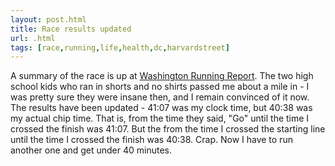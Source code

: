 ```yaml
---
layout: post.html
title: Race results updated
url: .html
tags: [race,running,life,health,dc,harvardstreet]
---
```

A summary of the race is up at [Washington Running Report](http://www.runwashington.com/news/mar08stpatrick8krpt.html). The two high school kids who ran in shorts and no shirts passed me about a mile in - I was pretty sure they were insane then, and I remain convinced of it now. The results have been updated - 41:07 was my clock time, but 40:38 was my actual chip time. That is, from the time they said, "Go" until the time I crossed the finish was 41:07. But the from the time I crossed the starting line until the time I crossed the finish was 40:38. Crap. Now I have to run another one and get under 40 minutes.
